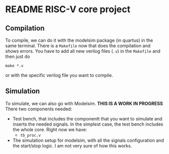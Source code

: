 # README RISC-V core project

## Compilation
To compile, we can do it with the modelsim package (in quartus) in the same terminal.  There is a `Makefile` now that does the compilation and shows errors.  You have to add all new verilog files (`.v`) in the `Makefile` and then just do

```
make *.v
```

or with the specific verilog file you want to compile.

## Simulation
To simulate, we can also go with Modelsim.  **THIS IS A WORK IN PROGRESS** There two components needed:
- Test bench, that includes the componentt that you want to simulate and inserts the needed signals. In the simplest case, the test bench includes the whole core. Right now we have:
    - `tb_proc.v`
- The simulation setup for modelsim, with all the signals configuration and the start/stop logic. I am not very sure of how this works.


